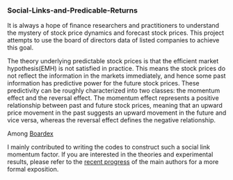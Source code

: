### Social-Links-and-Predicable-Returns

It is always a hope of finance researchers and practitioners to understand the mystery of stock price dynamics and forecast stock prices. This project attempts to use the board of directors data of listed companies to achieve this goal.

The theory underlying predictable stock prices is that the efficient market hypothesis(EMH) is not satisfied in practice. This means the stock prices do not reflect the information in the markets immediately, and hence some past information has predictive power for the future stock prices. These predictivity can be roughly characterized into two classes: the momentum effect and the reversal effect. The momentum effect represents a positive relationship between past and future stock prices, meaning that an upward price movement in the past suggests an upward movement in the future and vice versa, whereas the reversal effect defines the negative relationship. 

Among [Boardex](https://papers.ssrn.com/sol3/papers.cfm?abstract_id=4477466) 

I mainly contributed to writing the codes to construct such a social link momentum factor. If you are interested in the theories and experimental results, please refer to the [recent progress](https://papers.ssrn.com/sol3/papers.cfm?abstract_id=4477466) of the main authors for a more formal exposition. 

